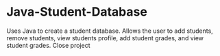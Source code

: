 # Java-Student-Database
Uses Java to create a student database. Allows the user to add students, remove students, view students profile, add student grades, and view student grades.  Close project
